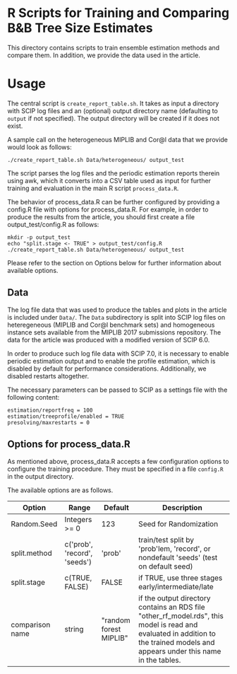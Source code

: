 # R Scripts for Training and Comparing B&B Tree Size Estimates

This directory contains scripts to train ensemble estimation methods and compare them.
In addition, we provide the data used in the article.

# Usage

The central script is `create_report_table.sh`. It takes as input a directory
with SCIP log files and an (optional) output directory name (defaulting to `output`
if not specified). The output directory will be created if it does not exist.

A sample call on the heterogeneous MIPLIB and Cor@l data that we provide would look as follows:


    ./create_report_table.sh Data/heterogeneous/ output_test

The script parses the log files and the periodic estimation reports therein using awk, which it converts into a
CSV table used as input for further training and evaluation in the main R script
`process_data.R`.


The behavior of process_data.R can be further configured by providing a config.R file
with options for process_data.R.
For example, in order to produce the results from the article,
you should first create a file output_test/config.R as follows:

    mkdir -p output_test
    echo "split.stage <- TRUE" > output_test/config.R
    ./create_report_table.sh Data/heterogeneous/ output_test

Please refer to the section on Options below for further information about available options.

## Data

The log file data that was used to produce the tables and plots in the article is included under `Data/`.
The `Data` subdirectory is split into SCIP log files on heteregeneous (MIPLIB and Cor@l benchmark sets)
and homogeneous instance sets available from the MIPLIB 2017 submissions repository.
The data for the article was produced with a modified version of SCIP 6.0.

In order to produce such log file data with SCIP 7.0, it is necessary to enable periodic estimation output
and to enable the profile estimation, which is disabled by default for performance considerations.
Additionally, we disabled restarts altogether.

The necessary parameters can be passed to SCIP as a settings file with the following content:

    estimation/reportfreq = 100
    estimation/treeprofile/enabled = TRUE
    presolving/maxrestarts = 0


## Options for process_data.R

As mentioned above, process_data.R accepts a few configuration options to configure the training procedure.
They must be specified in a file `config.R` in the output directory.

The available options are as follows.


| Option          | Range                        | Default                | Description                                                                                                                                                                      |
|-----------------|------------------------------|------------------------|----------------------------------------------------------------------------------------------------------------------------------------------------------------------------------|
| Random.Seed     | Integers >= 0                | 123                    | Seed for Randomization                                                                                                                                                           |
| split.method    | c('prob', 'record', 'seeds') | 'prob'                 | train/test split by 'prob'lem, 'record', or nondefault 'seeds' (test on default seed)                                                                                            |
| split.stage     | c(TRUE, FALSE)               | FALSE                  | if TRUE, use three stages early/intermediate/late                                                                                                                                |
| comparison name | string                       | "random forest MIPLIB" | if the output directory contains an RDS file "other_rf_model.rds", this model is read and evaluated in addition to the trained models and appears under this name in the tables. |
